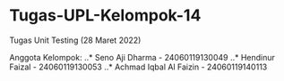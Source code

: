# Tugas-UPL-Kelompok-14
Tugas Unit Testing (28 Maret 2022)

Anggota Kelompok:
..* Seno Aji Dharma - 24060119130049
..* Hendinur Faizal - 24060119130053
..* Achmad Iqbal Al Faizin - 24060119140113

